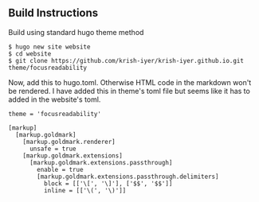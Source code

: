 ## Build Instructions

Build using standard hugo theme method

```
$ hugo new site website
$ cd website
$ git clone https://github.com/krish-iyer/krish-iyer.github.io.git theme/focusreadability
```

Now, add this to hugo.toml. Otherwise HTML code in the markdown won't be rendered. I have added this in theme's toml file but seems like it has to added in the website's toml.

```
theme = 'focusreadability'

[markup]
  [markup.goldmark]
    [markup.goldmark.renderer]
      unsafe = true
    [markup.goldmark.extensions]
      [markup.goldmark.extensions.passthrough]
        enable = true
        [markup.goldmark.extensions.passthrough.delimiters]
          block = [['\[', '\]'], ['$$', '$$']]
          inline = [['\(', '\)']]

```
